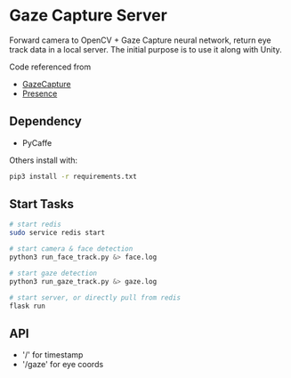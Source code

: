 # Gaze Capture Server

Forward camera to OpenCV + Gaze Capture neural network, return eye track data in a local server. The initial purpose is to use it along with Unity.

Code referenced from

* [GazeCapture](https://github.com/CSAILVision/GazeCapture)
* [Presence](https://github.com/oveddan/presence)

## Dependency

* PyCaffe

Others install with:

```bash
pip3 install -r requirements.txt

```

## Start Tasks

```bash
# start redis
sudo service redis start

# start camera & face detection
python3 run_face_track.py &> face.log

# start gaze detection
python3 run_gaze_track.py &> gaze.log

# start server, or directly pull from redis
flask run
```

## API

* '/' for timestamp
* '/gaze' for eye coords
